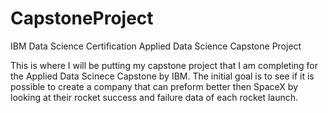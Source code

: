# CapstoneProject
IBM Data Science Certification Applied Data Science Capstone Project

This is where I will be putting my capstone project that I am completing for the Applied Data Scinece Capstone by IBM. The initial goal is to see if it is possible to create a company that can preform better then SpaceX by looking at their rocket success and failure data of each rocket launch.
